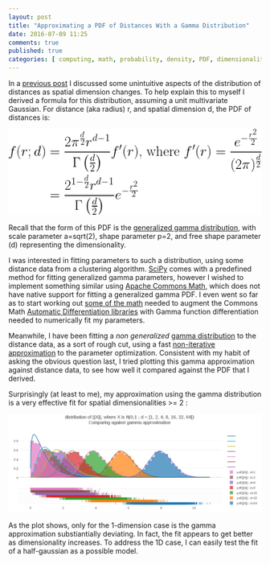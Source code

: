 ```yaml
---
layout: post
title: "Approximating a PDF of Distances With a Gamma Distribution"
date: 2016-07-09 11:25
comments: true
published: true
categories: [ computing, math, probability, density, PDF, dimensionality, gamma distribution ]
---
```

In a [previous post](http://erikerlandson.github.io/blog/2016/06/08/exploring-the-effects-of-dimensionality-on-a-pdf-of-distances/) I discussed some unintuitive aspects of the distribution of distances as spatial dimension changes.  To help explain this to myself I derived a formula for this distribution, assuming a unit multivariate Gaussian.  For distance (aka radius) r, and spatial dimension d, the PDF of distances is:

![Figure 1](/assets/images/dist_dist/gwwv5a5.png)

Recall that the form of this PDF is the [generalized gamma distribution](https://en.wikipedia.org/wiki/Generalized_gamma_distribution), with scale parameter <nobr>a=sqrt(2),</nobr> shape parameter p=2, and free shape parameter (d) representing the dimensionality.

I was interested in fitting parameters to such a distribution, using some distance data from a clustering algorithm.  [SciPy](https://www.scipy.org/) comes with a predefined method for fitting generalized gamma parameters, however I wished to implement something similar using [Apache Commons Math](http://commons.apache.org/proper/commons-math/), which does not have native support for fitting a generalized gamma PDF.  I even went so far as to start working out [some of the math](http://erikerlandson.github.io/blog/2016/06/15/computing-derivatives-of-the-gamma-function/) needed to augment the Commons Math [Automatic Differentiation libraries](http://commons.apache.org/proper/commons-math/apidocs/org/apache/commons/math3/analysis/differentiation/package-summary.html) with Gamma function differentiation needed to numerically fit my parameters.

Meanwhile, I have been fitting a _non generalized_ [gamma distribution](https://en.wikipedia.org/wiki/Gamma_distribution) to the distance data, as a sort of rough cut, using a fast [non-iterative approximation](https://en.wikipedia.org/wiki/Gamma_distribution#Maximum_likelihood_estimation) to the parameter optimization.  Consistent with my habit of asking the obvious question last, I tried plotting this gamma approximation against distance data, to see how well it compared against the PDF that I derived.

Surprisingly (at least to me), my approximation using the gamma distribution is a very effective fit for spatial dimensionalities <nobr> >= 2 </nobr>:

![Figure 2](/assets/images/gamma_approx/approx_plot.png)

As the plot shows, only for the 1-dimension case is the gamma approximation substiantially deviating.  In fact, the fit appears to get better as dimensionality increases.  To address the 1D case, I can easily test the fit of a half-gaussian as a possible model.
